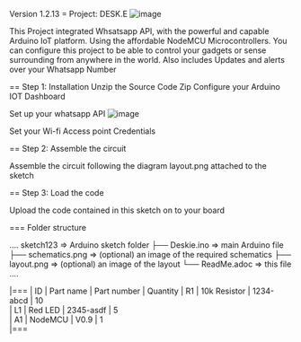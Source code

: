 Version 1.2.13
= Project: DESK.E
![image](https://user-images.githubusercontent.com/63401208/209789388-5a7e588b-a15f-4364-a077-ddf4d3583a3e.png)

This Project integrated Whsatsapp API, with the powerful and capable Arduino IoT platform. Using the affordable NodeMCU Microcontrollers.
You can configure this project to be able to control your gadgets or sense surrounding from anywhere in the world.
Also includes Updates and alerts over your Whatsapp Number

== Step 1: Installation
Unzip the Source Code Zip
Configure your Arduino IOT Dashboard


Set up your whatsapp API
 ![image](https://user-images.githubusercontent.com/63401208/209717367-62f21405-fee5-4b45-afd9-5653de065a6a.png)



Set your Wi-fi Access point Credentials

== Step 2: Assemble the circuit

Assemble the circuit following the diagram layout.png attached to the sketch

== Step 3: Load the code

Upload the code contained in this sketch on to your board



=== Folder structure

....
 sketch123                => Arduino sketch folder
  ├── Deskie.ino       => main Arduino file
  ├── schematics.png      => (optional) an image of the required schematics
  ├── layout.png          => (optional) an image of the layout
  └── ReadMe.adoc         => this file
....


|===
| ID | Part name      | Part number | Quantity
| R1 | 10k Resistor   | 1234-abcd   | 10       
| L1 | Red LED        | 2345-asdf   | 5        
| A1 | NodeMCU        |      V0.9   | 1        
|===


